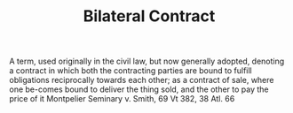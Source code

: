 ---
title: Bilateral Contract
permalink: "/definitions/bilateral-contract.html"
body: A term, used originally in the civil law, but now generally adopted, denoting
  a contract in which both the contracting parties are bound to fulfill obligations
  reciprocally towards each other; as a contract of sale, where one be-comes bound
  to deliver the thing sold, and the other to pay the price of it Montpelier Seminary
  v. Smith, 69 Vt 382, 38 Atl. 66
published_at: '2018-07-07'
layout: post
---